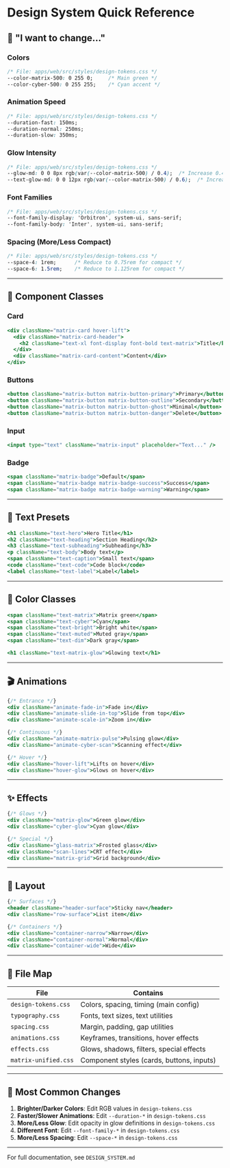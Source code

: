 # Design System Quick Reference

## 🎯 "I want to change..."

### Colors
```css
/* File: apps/web/src/styles/design-tokens.css */
--color-matrix-500: 0 255 0;     /* Main green */
--color-cyber-500: 0 255 255;    /* Cyan accent */
```

### Animation Speed
```css
/* File: apps/web/src/styles/design-tokens.css */
--duration-fast: 150ms;
--duration-normal: 250ms;
--duration-slow: 350ms;
```

### Glow Intensity
```css
/* File: apps/web/src/styles/design-tokens.css */
--glow-md: 0 0 8px rgb(var(--color-matrix-500) / 0.4);  /* Increase 0.4 → 0.8 */
--text-glow-md: 0 0 12px rgb(var(--color-matrix-500) / 0.6);  /* Increase 0.6 → 1.0 */
```

### Font Families
```css
/* File: apps/web/src/styles/design-tokens.css */
--font-family-display: 'Orbitron', system-ui, sans-serif;
--font-family-body: 'Inter', system-ui, sans-serif;
```

### Spacing (More/Less Compact)
```css
/* File: apps/web/src/styles/design-tokens.css */
--space-4: 1rem;      /* Reduce to 0.75rem for compact */
--space-6: 1.5rem;    /* Reduce to 1.125rem for compact */
```

---

## 🧩 Component Classes

### Card
```jsx
<div className="matrix-card hover-lift">
  <div className="matrix-card-header">
    <h2 className="text-xl font-display font-bold text-matrix">Title</h2>
  </div>
  <div className="matrix-card-content">Content</div>
</div>
```

### Buttons
```jsx
<button className="matrix-button matrix-button-primary">Primary</button>
<button className="matrix-button matrix-button-outline">Secondary</button>
<button className="matrix-button matrix-button-ghost">Minimal</button>
<button className="matrix-button matrix-button-danger">Delete</button>
```

### Input
```jsx
<input type="text" className="matrix-input" placeholder="Text..." />
```

### Badge
```jsx
<span className="matrix-badge">Default</span>
<span className="matrix-badge matrix-badge-success">Success</span>
<span className="matrix-badge matrix-badge-warning">Warning</span>
```

---

## 🎨 Text Presets

```jsx
<h1 className="text-hero">Hero Title</h1>
<h2 className="text-heading">Section Heading</h2>
<h3 className="text-subheading">Subheading</h3>
<p className="text-body">Body text</p>
<span className="text-caption">Small text</span>
<code className="text-code">Code block</code>
<label className="text-label">Label</label>
```

---

## 🌈 Color Classes

```jsx
<span className="text-matrix">Matrix green</span>
<span className="text-cyber">Cyan</span>
<span className="text-bright">Bright white</span>
<span className="text-muted">Muted gray</span>
<span className="text-dim">Dark gray</span>

<h1 className="text-matrix-glow">Glowing text</h1>
```

---

## 🎬 Animations

```jsx
{/* Entrance */}
<div className="animate-fade-in">Fade in</div>
<div className="animate-slide-in-top">Slide from top</div>
<div className="animate-scale-in">Zoom in</div>

{/* Continuous */}
<div className="animate-matrix-pulse">Pulsing glow</div>
<div className="animate-cyber-scan">Scanning effect</div>

{/* Hover */}
<div className="hover-lift">Lifts on hover</div>
<div className="hover-glow">Glows on hover</div>
```

---

## ✨ Effects

```jsx
{/* Glows */}
<div className="matrix-glow">Green glow</div>
<div className="cyber-glow">Cyan glow</div>

{/* Special */}
<div className="glass-matrix">Frosted glass</div>
<div className="scan-lines">CRT effect</div>
<div className="matrix-grid">Grid background</div>
```

---

## 📐 Layout

```jsx
{/* Surfaces */}
<header className="header-surface">Sticky nav</header>
<div className="row-surface">List item</div>

{/* Containers */}
<div className="container-narrow">Narrow</div>
<div className="container-normal">Normal</div>
<div className="container-wide">Wide</div>
```

---

## 📁 File Map

| File | Contains |
|------|----------|
| `design-tokens.css` | Colors, spacing, timing (main config) |
| `typography.css` | Fonts, text sizes, text utilities |
| `spacing.css` | Margin, padding, gap utilities |
| `animations.css` | Keyframes, transitions, hover effects |
| `effects.css` | Glows, shadows, filters, special effects |
| `matrix-unified.css` | Component styles (cards, buttons, inputs) |

---

## 🔧 Most Common Changes

1. **Brighter/Darker Colors**: Edit RGB values in `design-tokens.css`
2. **Faster/Slower Animations**: Edit `--duration-*` in `design-tokens.css`
3. **More/Less Glow**: Edit opacity in glow definitions in `design-tokens.css`
4. **Different Font**: Edit `--font-family-*` in `design-tokens.css`
5. **More/Less Spacing**: Edit `--space-*` in `design-tokens.css`

---

For full documentation, see `DESIGN_SYSTEM.md`

